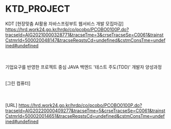 # KTD_PROJECT
KDT [현장맞춤 AI활용 자바스프링부트 웹서비스 개발 모집마감] <br>
https://hrd.work24.go.kr/hrdp/co/pcobo/PCOBO0100P.do?tracseId=AIG20210000328771&tracseTme=3&crseTracseSe=C0061&trainstCstmrId=500020048147&tracseReqstsCd=undefined&cstmConsTme=undefined#undefined


<br><br>
기업요구를 반영한 프로젝트 중심 JAVA 백엔드 '테스트 주도(TDD)' 개발자 양성과정
<br><br>

[그린 컴퓨터]<br><br>
<br><br>
[URL]
https://hrd.work24.go.kr/hrdp/co/pcobo/PCOBO0100P.do?tracseId=AIG20220000409277&tracseTme=5&crseTracseSe=C0061&trainstCstmrId=500020014651&tracseReqstsCd=undefined&cstmConsTme=undefined#undefined
